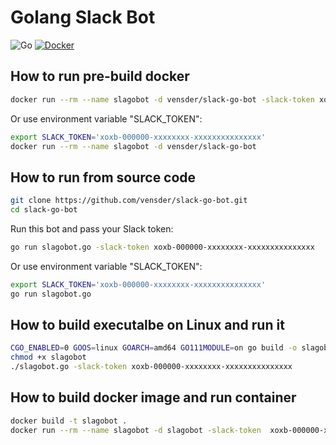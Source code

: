 # Golang Slack Bot

![Go](https://github.com/vensder/slack-go-bot/workflows/Go/badge.svg) [![Docker](https://img.shields.io/docker/build/vensder/slack-go-bot)](https://hub.docker.com/r/vensder/slack-go-bot)

## How to run pre-build docker

```bash
docker run --rm --name slagobot -d vensder/slack-go-bot -slack-token xoxb-000000-xxxxxxxx-xxxxxxxxxxxxxxx
```

Or use environment variable "SLACK_TOKEN":

```bash
export SLACK_TOKEN='xoxb-000000-xxxxxxxx-xxxxxxxxxxxxxxx'
docker run --rm --name slagobot -d vensder/slack-go-bot
```

## How to run from source code

```bash
git clone https://github.com/vensder/slack-go-bot.git
cd slack-go-bot
```

Run this bot and pass your Slack token:

```bash
go run slagobot.go -slack-token xoxb-000000-xxxxxxxx-xxxxxxxxxxxxxxx
```

Or use environment variable "SLACK_TOKEN":

```bash
export SLACK_TOKEN='xoxb-000000-xxxxxxxx-xxxxxxxxxxxxxxx'
go run slagobot.go
```

## How to build executalbe on Linux and run it

```bash
CGO_ENABLED=0 GOOS=linux GOARCH=amd64 GO111MODULE=on go build -o slagobot -v -x slagobot.go
chmod +x slagobot
./slagobot.go -slack-token xoxb-000000-xxxxxxxx-xxxxxxxxxxxxxxx
```

## How to build docker image and run container

```bash
docker build -t slagobot .
docker run --rm --name slagobot -d slagobot -slack-token  xoxb-000000-xxxxxxxx-xxxxxxxxxxxxxxx
```
